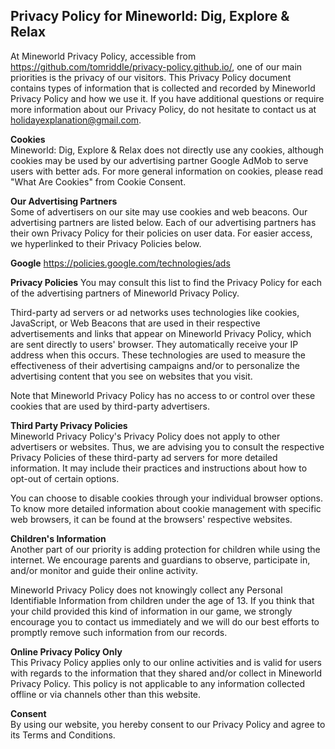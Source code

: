 ## Privacy Policy for Mineworld: Dig, Explore & Relax  
At Mineworld Privacy Policy, accessible from https://github.com/tomriddIe/privacy-policy.github.io/, one of our main priorities is the privacy of our visitors. This Privacy Policy document contains types of information that is collected and recorded by Mineworld Privacy Policy and how we use it. If you have additional questions or require more information about our Privacy Policy, do not hesitate to contact us at holidayexplanation@gmail.com.

**Cookies**  
Mineworld: Dig, Explore & Relax does not directly use any cookies, although cookies may be used by our advertising partner Google AdMob to serve users with better ads. For more general information on cookies, please read "What Are Cookies" from Cookie Consent.

**Our Advertising Partners**  
Some of advertisers on our site may use cookies and web beacons. Our advertising partners are listed below. Each of our advertising partners has their own Privacy Policy for their policies on user data. For easier access, we hyperlinked to their Privacy Policies below.

**Google**
https://policies.google.com/technologies/ads

**Privacy Policies**
You may consult this list to find the Privacy Policy for each of the advertising partners of Mineworld Privacy Policy.

Third-party ad servers or ad networks uses technologies like cookies, JavaScript, or Web Beacons that are used in their respective advertisements and links that appear on Mineworld Privacy Policy, which are sent directly to users' browser. They automatically receive your IP address when this occurs. These technologies are used to measure the effectiveness of their advertising campaigns and/or to personalize the advertising content that you see on websites that you visit.

Note that Mineworld Privacy Policy has no access to or control over these cookies that are used by third-party advertisers.

**Third Party Privacy Policies**  
Mineworld Privacy Policy's Privacy Policy does not apply to other advertisers or websites. Thus, we are advising you to consult the respective Privacy Policies of these third-party ad servers for more detailed information. It may include their practices and instructions about how to opt-out of certain options.

You can choose to disable cookies through your individual browser options. To know more detailed information about cookie management with specific web browsers, it can be found at the browsers' respective websites.

**Children's Information**  
Another part of our priority is adding protection for children while using the internet. We encourage parents and guardians to observe, participate in, and/or monitor and guide their online activity.

Mineworld Privacy Policy does not knowingly collect any Personal Identifiable Information from children under the age of 13. If you think that your child provided this kind of information in our game, we strongly encourage you to contact us immediately and we will do our best efforts to promptly remove such information from our records.

**Online Privacy Policy Only**  
This Privacy Policy applies only to our online activities and is valid for users with regards to the information that they shared and/or collect in Mineworld Privacy Policy. This policy is not applicable to any information collected offline or via channels other than this website.

**Consent**  
By using our website, you hereby consent to our Privacy Policy and agree to its Terms and Conditions.
